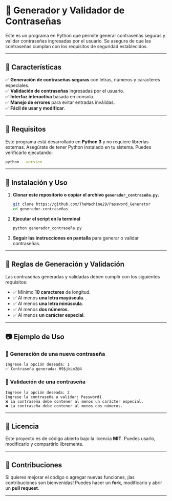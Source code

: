 # 🔐 Generador y Validador de Contraseñas

Este es un programa en Python que permite generar contraseñas seguras y validar contraseñas ingresadas por el usuario. Se asegura de que las contraseñas cumplan con los requisitos de seguridad establecidos.

---

## 📌 Características
✅ **Generación de contraseñas seguras** con letras, números y caracteres especiales.  
✅ **Validación de contraseñas** ingresadas por el usuario.  
✅ **Interfaz interactiva** basada en consola.  
✅ **Manejo de errores** para evitar entradas inválidas.  
✅ **Fácil de usar y modificar**.  

---

## 🚀 Requisitos
Este programa está desarrollado en **Python 3** y no requiere librerías externas. Asegúrate de tener Python instalado en tu sistema. Puedes verificarlo ejecutando:

```sh
python --version
```

---

## 🔧 Instalación y Uso
1. **Clonar este repositorio o copiar el archivo `generador_contraseña.py`.**
   ```sh
   git clone https://github.com/TheMachine29/Password_Generator
   cd generador-contraseñas
   ```
2. **Ejecutar el script en la terminal**
   ```sh
   python generador_contraseña.py
   ```
3. **Seguir las instrucciones en pantalla** para generar o validar contraseñas.

---

## 📜 Reglas de Generación y Validación
Las contraseñas generadas y validadas deben cumplir con los siguientes requisitos:
- ✅ Mínimo **10 caracteres** de longitud.
- ✅ Al menos **una letra mayúscula**.
- ✅ Al menos **una letra minúscula**.
- ✅ Al menos **dos números**.
- ✅ Al menos **un carácter especial**.

---

## 📷 Ejemplo de Uso
### 🔹 Generación de una nueva contraseña
```
Ingrese la opción deseada: 1
✅ Contraseña generada: H9$jkLm2@4
```

### 🔹 Validación de una contraseña
```
Ingrese la opción deseada: 2
Ingrese la contraseña a validar: Password1
❌ La contraseña debe contener al menos un carácter especial.
❌ La contraseña debe contener al menos dos números.
```

---

## 📜 Licencia
Este proyecto es de código abierto bajo la licencia **MIT**. Puedes usarlo, modificarlo y compartirlo libremente.

---

## 🤝 Contribuciones
Si quieres mejorar el código o agregar nuevas funciones, ¡las contribuciones son bienvenidas! Puedes hacer un **fork**, modificarlo y abrir un **pull request**.

---
